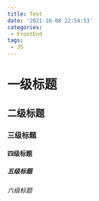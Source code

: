 ```yaml
---
title: Test
date: '2021-10-08 22:54:53'
categories:
 - FrontEnd
tags:
 - JS
---
```






# 一级标题

## 二级标题

### 三级标题

#### 四级标题

##### 五级标题

###### 六级标题